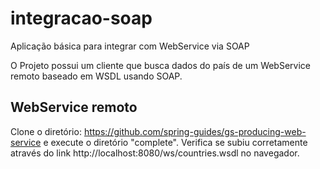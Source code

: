 # integracao-soap
Aplicação básica para integrar com WebService via SOAP

O Projeto possui um cliente que busca dados do país de um WebService remoto baseado em WSDL usando SOAP.

## WebService remoto

  Clone o diretório: https://github.com/spring-guides/gs-producing-web-service e execute o diretório "complete".
  Verifica se subiu corretamente através do link http://localhost:8080/ws/countries.wsdl no navegador.



